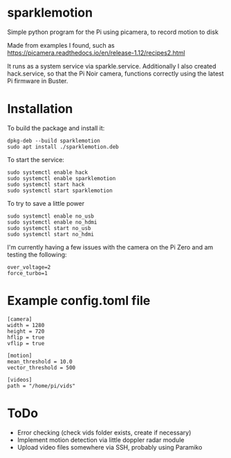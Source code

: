 # sparklemotion

Simple python program for the Pi using picamera, to record motion to disk

Made from examples I found, such as https://picamera.readthedocs.io/en/release-1.12/recipes2.html

It runs as a system service via sparkle.service.  Additionally I also created hack.service, so that the Pi Noir camera, functions
correctly using the latest Pi firmware in Buster.

# Installation

To build the package and install it:

```
dpkg-deb --build sparklemotion
sudo apt install ./sparklemotion.deb 
```

To start the service:

```
sudo systemctl enable hack
sudo systemctl enable sparklemotion
sudo systemctl start hack
sudo systemctl start sparklemotion
```

To try to save a little power

```
sudo systemctl enable no_usb
sudo systemctl enable no_hdmi
sudo systemctl start no_usb
sudo systemctl start no_hdmi
```

I'm currently having a few issues with the camera on the Pi Zero and am testing
the following:

```
over_voltage=2
force_turbo=1
```
# Example config.toml file

```
[camera]
width = 1280
height = 720
hflip = true
vflip = true

[motion]
mean_threshold = 10.0
vector_threshold = 500

[videos]
path = "/home/pi/vids"
```

# ToDo

* Error checking (check vids folder exists, create if necessary)
* Implement motion detection via little doppler radar module
* Upload video files somewhere via SSH, probably using Paramiko 

